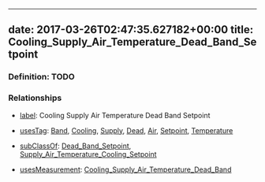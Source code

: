 
---
date: 2017-03-26T02:47:35.627182+00:00
title: Cooling_Supply_Air_Temperature_Dead_Band_Setpoint
---
### Definition: TODO

### Relationships

* [label](http://www.w3.org/2000/01/rdf-schema#label): Cooling Supply Air Temperature Dead Band Setpoint

* [usesTag](https://brickschema.org/schema/1.0/BrickFrame#usesTag): [Band](https://brickschema.org/schema/1.0/BrickTag#Band), [Cooling](https://brickschema.org/schema/1.0/BrickTag#Cooling), [Supply](https://brickschema.org/schema/1.0/BrickTag#Supply), [Dead](https://brickschema.org/schema/1.0/BrickTag#Dead), [Air](https://brickschema.org/schema/1.0/BrickTag#Air), [Setpoint](https://brickschema.org/schema/1.0/BrickTag#Setpoint), [Temperature](https://brickschema.org/schema/1.0/BrickTag#Temperature)

* [subClassOf](http://www.w3.org/2000/01/rdf-schema#subClassOf): [Dead_Band_Setpoint](https://brickschema.org/schema/1.0/Brick#Dead_Band_Setpoint), [Supply_Air_Temperature_Cooling_Setpoint](https://brickschema.org/schema/1.0/Brick#Supply_Air_Temperature_Cooling_Setpoint)

* [usesMeasurement](https://brickschema.org/schema/1.0/BrickFrame#usesMeasurement): [Cooling_Supply_Air_Temperature_Dead_Band](https://brickschema.org/schema/1.0/Brick#Cooling_Supply_Air_Temperature_Dead_Band)
